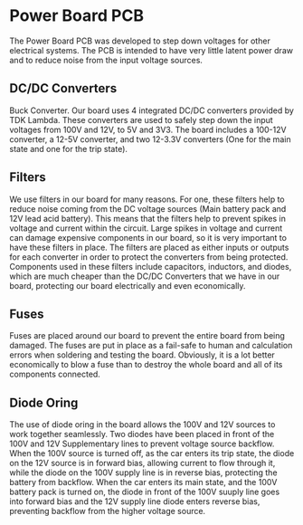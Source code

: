 # Power Board PCB

The Power Board PCB was developed to step down voltages for other electrical systems. The PCB is intended to have very little latent power draw and to reduce noise from the input voltage sources.

## DC/DC Converters

Buck Converter. Our board uses 4 integrated DC/DC converters provided by TDK Lambda. These converters are used to safely step down the input voltages from 100V and 12V, to 5V and 3V3. The board includes a 100-12V converter, a 12-5V converter, and two 12-3.3V converters (One for the main state and one for the trip state).

## Filters

We use filters in our board for many reasons. For one, these filters help to reduce noise coming from the DC voltage sources (Main battery pack and 12V lead acid battery). This means that the filters help to prevent spikes in voltage and current within the circuit. Large spikes in voltage and current can damage expensive components in our board, so it is very important to have these filters in place. The filters are placed as either inputs or outputs for each converter in order to protect the converters from being protected. Components used in these filters include capacitors, inductors, and diodes, which are much cheaper than the DC/DC Converters that we have in our board, protecting our board electrically and even economically.

## Fuses

Fuses are placed around our board to prevent the entire board from being damaged. The fuses are put in place as a fail-safe to human and calculation errors when soldering and testing the board. Obviously, it is a lot better economically to blow a fuse than to destroy the whole board and all of its components connected.

## Diode Oring

The use of diode oring in the board allows the 100V and 12V sources to work together seamlessly. Two diodes have been placed in front of the 100V and 12V Supplementary lines to prevent voltage source backflow. When the 100V source is turned off, as the car enters its trip state, the diode on the 12V source is in forward bias, allowing current to flow through it, while the diode on the 100V supply line is in reverse bias, protecting the battery from backflow. When the car enters its main state, and the 100V battery pack is turned on, the diode in front of the 100V suuply line goes into forward bias and the 12V supply line diode enters reverse bias, preventing backflow from the higher voltage source.

